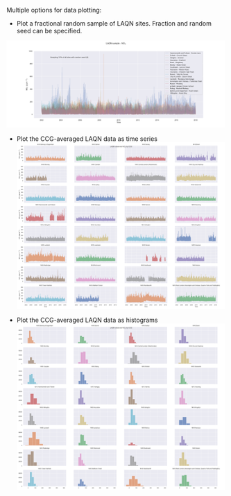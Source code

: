Multiple options for data plotting:

- Plot a fractional random sample of LAQN sites. Fraction and random seed can be specified.

![LAQN sample](LAQN_NO2_sample_seed6.png)

- Plot the CCG-averaged LAQN data as time series
![LAQN time series](LAQN_NO2_timeseries.png)

- Plot the CCG-averaged LAQN data as histograms
![LAQN histograms](LAQN_NO2_histograms.png)
